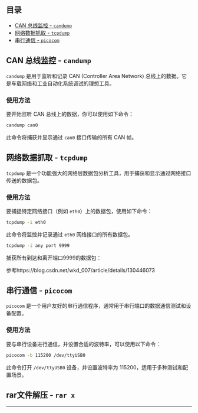 
## 目录

- [CAN 总线监控 - `candump`](#can-总线监控---candump)
- [网络数据抓取 - `tcpdump`](#网络数据抓取---tcpdump)
- [串行通信 - `picocom`](#串行通信---picocom)

## CAN 总线监控 - `candump`

`candump` 是用于监听和记录 CAN (Controller Area Network) 总线上的数据。它是车载网络和工业自动化系统调试的理想工具。

### 使用方法

要开始监听 CAN 总线上的数据，你可以使用如下命令：

```bash
candump can0
```

此命令将捕获并显示通过 `can0` 接口传输的所有 CAN 帧。

## 网络数据抓取 - `tcpdump`

`tcpdump` 是一个功能强大的网络层数据包分析工具，用于捕获和显示通过网络接口传送的数据包。

### 使用方法

要捕捉特定网络接口（例如 `eth0`）上的数据包，使用如下命令：

```bash
tcpdump -i eth0
```

此命令将监控并记录通过 `eth0` 网络接口的所有数据包。

```bash
tcpdump -i any port 9999
```

捕获所有到达和离开端口9999的数据包：

参考https://blog.csdn.net/wkd_007/article/details/130446073

## 串行通信 - `picocom`

`picocom` 是一个用户友好的串行通信程序，通常用于串行端口的数据通信测试和设备配置。

### 使用方法

要与串行设备进行通信，并设置合适的波特率，可以使用以下命令：

```bash
picocom -b 115200 /dev/ttyUSB0
```

此命令打开 `/dev/ttyUSB0` 设备，并设置波特率为 115200，适用于多种测试和配置场景。

## rar文件解压 - `rar x`

---

